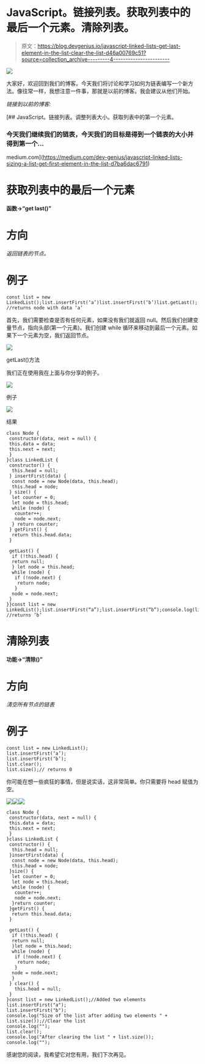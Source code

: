 # JavaScript。链接列表。获取列表中的最后一个元素。清除列表。

> 原文：<https://blog.devgenius.io/javascript-linked-lists-get-last-element-in-the-list-clear-the-list-d46a00769c51?source=collection_archive---------4----------------------->

![](img/1c13fc2dadf18039c4f8a12be68b154f.png)

大家好，欢迎回到我们的博客。今天我们将讨论和学习如何为链表编写一个新方法。像往常一样，我想注意一件事，那就是以前的博客。我会建议从他们开始。

*链接到以前的博客:*

[](https://medium.com/dev-genius/javascript-linked-lists-sizing-a-list-get-first-element-in-the-list-d7ba6dac6791) [## JavaScript。链接列表。调整列表大小。获取列表中的第一个元素。

### 今天我们继续我们的链表，今天我们的目标是得到一个链表的大小并得到第一个…

medium.com](https://medium.com/dev-genius/javascript-linked-lists-sizing-a-list-get-first-element-in-the-list-d7ba6dac6791) 

# 获取列表中的最后一个元素

**函数→“get last()”**

# 方向

*返回链表的节点。*

# 例子

```
const list = new LinkedList();list.insertFirst(‘a’)list.insertFirst(‘b’)list.getLast(); //returns node with data ‘a’
```

首先，我们需要检查是否有任何元素，如果没有我们就返回 null。然后我们创建变量节点，指向头部(第一个元素)。我们创建 while 循环来移动到最后一个元素。如果下一个元素为空，我们返回节点。

![](img/a2577a8778580c0097613b7b770e4fe7.png)

getLast()方法

我们正在使用我在上面与你分享的例子。

![](img/ae0aca11f842fa810e65aa643462f2ba.png)

例子

![](img/0362adbb552879ed12672e0b58634706.png)

结果

```
class Node {
 constructor(data, next = null) {
 this.data = data;
 this.next = next;
 }
}class LinkedList {
 constructor() {
  this.head = null;
 } insertFirst(data) {
  const node = new Node(data, this.head);
  this.head = node;
 } size() {
  let counter = 0;
  let node = this.head;
  while (node) {
   counter++;
   node = node.next;
  } return counter;
 } getFirst() {
  return this.head.data;
 } 

 getLast() {
  if (!this.head) {
  return null;
  } let node = this.head;
  while (node) {
   if (!node.next) {
    return node;
   }
  node = node.next; 
 }
}}const list = new LinkedList();list.insertFirst(“a”);list.insertFirst(“b”);console.log(list.getLast()); //returns ‘b’
```

# 清除列表

**功能→“清除()”**

# 方向

*清空所有节点的链表*

# 例子

```
const list = new LinkedList();
list.insertFirst(‘a’);
list.insertFirst(‘b’);
list.clear();
list.size();// returns 0
```

你可能在想一些疯狂的事情，但是说实话，这非常简单。你只需要将 head 赋值为空。

![](img/1cff85345188b9687458b29cbfe640fb.png)![](img/b3771a31bfe377fceedef6e5db974954.png)![](img/d448bd05822a5d41fd700fc73ebf822b.png)

```
class Node {
 constructor(data, next = null) {
 this.data = data;
 this.next = next;
 }
}class LinkedList {
 constructor() {
  this.head = null;
 }insertFirst(data) {
  const node = new Node(data, this.head);
  this.head = node;
 }size() {
  let counter = 0;
  let node = this.head;
  while (node) {
   counter++;
   node = node.next;
  }return counter;
 }getFirst() {
  return this.head.data;
 } 

 getLast() {
  if (!this.head) {
  return null;
  }let node = this.head;
  while (node) {
   if (!node.next) {
    return node;
   }
  node = node.next; 
  }
 } clear() {
   this.head = null;
 }
}const list = new LinkedList();//Added two elements
list.insertFirst("a");
list.insertFirst("b");
console.log("Size of the list after adding two elements " + list.size());//Clear the list
console.log("");
list.clear();
console.log("After clearing the list " + list.size());
console.log("");
```

感谢您的阅读，我希望它对您有用，我们下次再见。